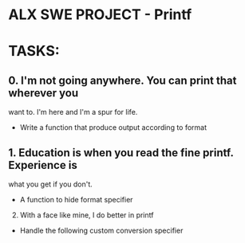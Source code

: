 # ALX SWE PROJECT - Printf

# TASKS:

## 0. I'm not going anywhere. You can print that wherever you
want to. I'm here and I'm a spur for life.
- Write a function that produce output according to format

## 1. Education is when you read the fine printf. Experience is
what you get if you don't.
- A function to hide format specifier

2. With a face like mine, I do better in printf
- Handle the following custom conversion specifier
